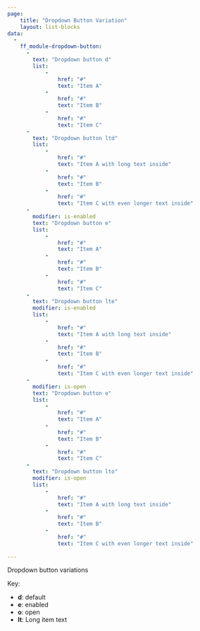 ```yaml
---
page:
    title: "Dropdown Button Variation"
    layout: list-blocks
data: 
  - 
    ff_module-dropdown-button: 
      - 
        text: "Dropdown button d"
        list: 
            - 
                href: "#"
                text: "Item A"            
            - 
                href: "#"
                text: "Item B"           
            - 
                href: "#"
                text: "Item C"
      - 
        text: "Dropdown button ltd"
        list: 
            - 
                href: "#"
                text: "Item A with long text inside"            
            - 
                href: "#"
                text: "Item B"           
            - 
                href: "#"
                text: "Item C with even longer text inside"
      - 
        modifier: is-enabled
        text: "Dropdown button e"
        list: 
            - 
                href: "#"
                text: "Item A"            
            - 
                href: "#"
                text: "Item B"           
            - 
                href: "#"
                text: "Item C"
      - 
        text: "Dropdown button lte"
        modifier: is-enabled
        list: 
            - 
                href: "#"
                text: "Item A with long text inside"            
            - 
                href: "#"
                text: "Item B"           
            - 
                href: "#"
                text: "Item C with even longer text inside"
      - 
        modifier: is-open
        text: "Dropdown button o"
        list: 
            - 
                href: "#"
                text: "Item A"            
            - 
                href: "#"
                text: "Item B"           
            - 
                href: "#"
                text: "Item C"
      - 
        text: "Dropdown button lto"
        modifier: is-open
        list: 
            - 
                href: "#"
                text: "Item A with long text inside"            
            - 
                href: "#"
                text: "Item B"           
            - 
                href: "#"
                text: "Item C with even longer text inside"
      
---
```

Dropdown button variations

Key: 

- **d**: default
- **e**: enabled
- **o**: open
- **lt**: Long item text
